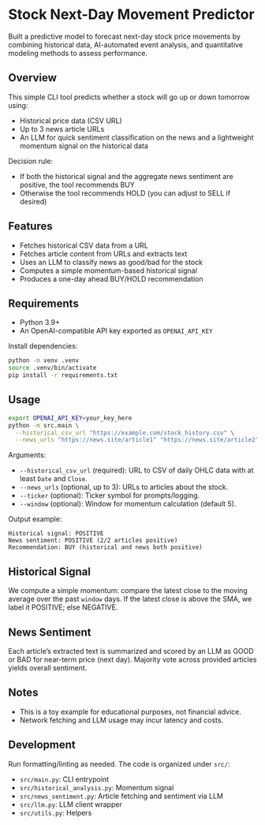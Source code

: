 # Stock Next-Day Movement Predictor

Built a predictive model to forecast next-day stock price movements by combining historical data, AI-automated event analysis, and quantitative modeling methods to assess performance.

## Overview

This simple CLI tool predicts whether a stock will go up or down tomorrow using:
- Historical price data (CSV URL)
- Up to 3 news article URLs
- An LLM for quick sentiment classification on the news and a lightweight momentum signal on the historical data

Decision rule:
- If both the historical signal and the aggregate news sentiment are positive, the tool recommends BUY
- Otherwise the tool recommends HOLD (you can adjust to SELL if desired)

## Features
- Fetches historical CSV data from a URL
- Fetches article content from URLs and extracts text
- Uses an LLM to classify news as good/bad for the stock
- Computes a simple momentum-based historical signal
- Produces a one-day ahead BUY/HOLD recommendation

## Requirements
- Python 3.9+
- An OpenAI-compatible API key exported as `OPENAI_API_KEY`

Install dependencies:

```bash
python -m venv .venv
source .venv/bin/activate
pip install -r requirements.txt
```

## Usage

```bash
export OPENAI_API_KEY=your_key_here
python -m src.main \
  --historical_csv_url "https://example.com/stock_history.csv" \
  --news_urls "https://news.site/article1" "https://news.site/article2"
```

Arguments:
- `--historical_csv_url` (required): URL to CSV of daily OHLC data with at least `Date` and `Close`.
- `--news_urls` (optional, up to 3): URLs to articles about the stock.
- `--ticker` (optional): Ticker symbol for prompts/logging.
- `--window` (optional): Window for momentum calculation (default 5).

Output example:

```text
Historical signal: POSITIVE
News sentiment: POSITIVE (2/2 articles positive)
Recommendation: BUY (historical and news both positive)
```

## Historical Signal
We compute a simple momentum: compare the latest close to the moving average over the past `window` days. If the latest close is above the SMA, we label it POSITIVE; else NEGATIVE.

## News Sentiment
Each article’s extracted text is summarized and scored by an LLM as GOOD or BAD for near-term price (next day). Majority vote across provided articles yields overall sentiment.

## Notes
- This is a toy example for educational purposes, not financial advice.
- Network fetching and LLM usage may incur latency and costs.

## Development
Run formatting/linting as needed. The code is organized under `src/`:
- `src/main.py`: CLI entrypoint
- `src/historical_analysis.py`: Momentum signal
- `src/news_sentiment.py`: Article fetching and sentiment via LLM
- `src/llm.py`: LLM client wrapper
- `src/utils.py`: Helpers

